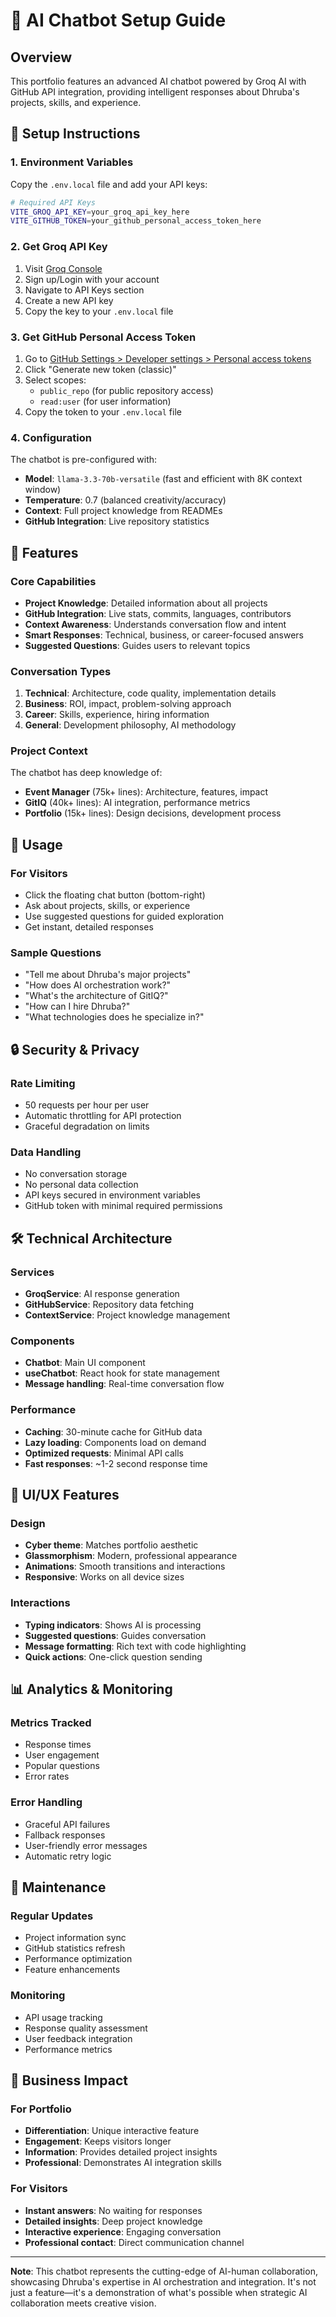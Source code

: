 # 🤖 AI Chatbot Setup Guide

## Overview
This portfolio features an advanced AI chatbot powered by Groq AI with GitHub API integration, providing intelligent responses about Dhruba's projects, skills, and experience.

## 🔧 Setup Instructions

### 1. Environment Variables
Copy the `.env.local` file and add your API keys:

```bash
# Required API Keys
VITE_GROQ_API_KEY=your_groq_api_key_here
VITE_GITHUB_TOKEN=your_github_personal_access_token_here
```

### 2. Get Groq API Key
1. Visit [Groq Console](https://console.groq.com/)
2. Sign up/Login with your account
3. Navigate to API Keys section
4. Create a new API key
5. Copy the key to your `.env.local` file

### 3. Get GitHub Personal Access Token
1. Go to [GitHub Settings > Developer settings > Personal access tokens](https://github.com/settings/tokens)
2. Click "Generate new token (classic)"
3. Select scopes:
   - `public_repo` (for public repository access)
   - `read:user` (for user information)
4. Copy the token to your `.env.local` file

### 4. Configuration
The chatbot is pre-configured with:
- **Model**: `llama-3.3-70b-versatile` (fast and efficient with 8K context window)
- **Temperature**: 0.7 (balanced creativity/accuracy)
- **Context**: Full project knowledge from READMEs
- **GitHub Integration**: Live repository statistics

## 🎯 Features

### Core Capabilities
- **Project Knowledge**: Detailed information about all projects
- **GitHub Integration**: Live stats, commits, languages, contributors
- **Context Awareness**: Understands conversation flow and intent
- **Smart Responses**: Technical, business, or career-focused answers
- **Suggested Questions**: Guides users to relevant topics

### Conversation Types
1. **Technical**: Architecture, code quality, implementation details
2. **Business**: ROI, impact, problem-solving approach
3. **Career**: Skills, experience, hiring information
4. **General**: Development philosophy, AI methodology

### Project Context
The chatbot has deep knowledge of:
- **Event Manager** (75k+ lines): Architecture, features, impact
- **GitIQ** (40k+ lines): AI integration, performance metrics
- **Portfolio** (15k+ lines): Design decisions, development process

## 🚀 Usage

### For Visitors
- Click the floating chat button (bottom-right)
- Ask about projects, skills, or experience
- Use suggested questions for guided exploration
- Get instant, detailed responses

### Sample Questions
- "Tell me about Dhruba's major projects"
- "How does AI orchestration work?"
- "What's the architecture of GitIQ?"
- "How can I hire Dhruba?"
- "What technologies does he specialize in?"

## 🔒 Security & Privacy

### Rate Limiting
- 50 requests per hour per user
- Automatic throttling for API protection
- Graceful degradation on limits

### Data Handling
- No conversation storage
- No personal data collection
- API keys secured in environment variables
- GitHub token with minimal required permissions

## 🛠️ Technical Architecture

### Services
- **GroqService**: AI response generation
- **GitHubService**: Repository data fetching
- **ContextService**: Project knowledge management

### Components
- **Chatbot**: Main UI component
- **useChatbot**: React hook for state management
- **Message handling**: Real-time conversation flow

### Performance
- **Caching**: 30-minute cache for GitHub data
- **Lazy loading**: Components load on demand
- **Optimized requests**: Minimal API calls
- **Fast responses**: ~1-2 second response time

## 🎨 UI/UX Features

### Design
- **Cyber theme**: Matches portfolio aesthetic
- **Glassmorphism**: Modern, professional appearance
- **Animations**: Smooth transitions and interactions
- **Responsive**: Works on all device sizes

### Interactions
- **Typing indicators**: Shows AI is processing
- **Suggested questions**: Guides conversation
- **Message formatting**: Rich text with code highlighting
- **Quick actions**: One-click question sending

## 📊 Analytics & Monitoring

### Metrics Tracked
- Response times
- User engagement
- Popular questions
- Error rates

### Error Handling
- Graceful API failures
- Fallback responses
- User-friendly error messages
- Automatic retry logic

## 🔄 Maintenance

### Regular Updates
- Project information sync
- GitHub statistics refresh
- Performance optimization
- Feature enhancements

### Monitoring
- API usage tracking
- Response quality assessment
- User feedback integration
- Performance metrics

## 🎯 Business Impact

### For Portfolio
- **Differentiation**: Unique interactive feature
- **Engagement**: Keeps visitors longer
- **Information**: Provides detailed project insights
- **Professional**: Demonstrates AI integration skills

### For Visitors
- **Instant answers**: No waiting for responses
- **Detailed insights**: Deep project knowledge
- **Interactive experience**: Engaging conversation
- **Professional contact**: Direct communication channel

---

**Note**: This chatbot represents the cutting-edge of AI-human collaboration, showcasing Dhruba's expertise in AI orchestration and integration. It's not just a feature—it's a demonstration of what's possible when strategic AI collaboration meets creative vision.
